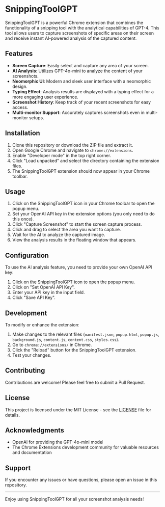 # SnippingToolGPT

SnippingToolGPT is a powerful Chrome extension that combines the functionality of a snipping tool with the analytical capabilities of GPT-4. This tool allows users to capture screenshots of specific areas on their screen and receive instant AI-powered analysis of the captured content.

## Features

- **Screen Capture**: Easily select and capture any area of your screen.
- **AI Analysis**: Utilizes GPT-4o-mini to analyze the content of your screenshots.
- **Neomorphic UI**: Modern and sleek user interface with a neomorphic design.
- **Typing Effect**: Analysis results are displayed with a typing effect for a more engaging user experience.
- **Screenshot History**: Keep track of your recent screenshots for easy access.
- **Multi-monitor Support**: Accurately captures screenshots even in multi-monitor setups.

## Installation

1. Clone this repository or download the ZIP file and extract it.
2. Open Google Chrome and navigate to `chrome://extensions`.
3. Enable "Developer mode" in the top right corner.
4. Click "Load unpacked" and select the directory containing the extension files.
5. The SnippingToolGPT extension should now appear in your Chrome toolbar.

## Usage

1. Click on the SnippingToolGPT icon in your Chrome toolbar to open the popup menu.
2. Set your OpenAI API key in the extension options (you only need to do this once).
3. Click "Capture Screenshot" to start the screen capture process.
4. Click and drag to select the area you want to capture.
5. Wait for the AI to analyze the captured image.
6. View the analysis results in the floating window that appears.

## Configuration

To use the AI analysis feature, you need to provide your own OpenAI API key:

1. Click on the SnippingToolGPT icon to open the popup menu.
2. Click on "Set OpenAI API Key".
3. Enter your API key in the input field.
4. Click "Save API Key".

## Development

To modify or enhance the extension:

1. Make changes to the relevant files (`manifest.json`, `popup.html`, `popup.js`, `background.js`, `content.js`, `content.css`, `styles.css`).
2. Go to `chrome://extensions/` in Chrome.
3. Click the "Reload" button for the SnippingToolGPT extension.
4. Test your changes.

## Contributing

Contributions are welcome! Please feel free to submit a Pull Request.

## License

This project is licensed under the MIT License - see the [LICENSE](LICENSE) file for details.

## Acknowledgments

- OpenAI for providing the GPT-4o-mini model
- The Chrome Extensions development community for valuable resources and documentation

## Support

If you encounter any issues or have questions, please open an issue in this repository.

---

Enjoy using SnippingToolGPT for all your screenshot analysis needs!

